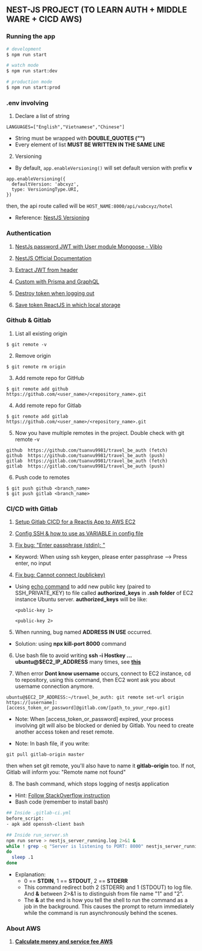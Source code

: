 ## NEST-JS PROJECT (TO LEARN AUTH + MIDDLE WARE + CICD AWS)


### Running the app
```bash
# development
$ npm run start

# watch mode
$ npm run start:dev

# production mode
$ npm run start:prod
```

### .env involving
1. Declare a list of string
```
LANGUAGES=["English","Vietnamese","Chinese"]
```
- String must be wrapped with **DOUBLE_QUOTES ("")**
- Every element of list **MUST BE WRITTEN IN THE SAME LINE**

2. Versioning
- By default, ```app.enableVersioning()``` will set default version with prefix **v**
```
app.enableVersioning({
  defaultVersion: 'abcxyz',
  type: VersioningType.URI,
})
```
then, the api route called will be ```HOST_NAME:8000/api/vabcxyz/hotel```
- Reference: [NestJS Versioning](https://docs.nestjs.com/techniques/versioning)

### Authentication
1. [NestJs password JWT with User module Mongoose - Viblo](https://viblo.asia/p/xac-thuc-nguoi-dung-trong-nestjs-su-dung-passport-jwt-924lJB7blPM)

2. [NestJS Official Documentation](https://docs.nestjs.com/security/authentication#implementing-passport-local)

3. [Extract JWT from header](https://stackoverflow.com/questions/57833669/how-to-get-jwt-token-from-headers-in-controller)

4. [Custom with Prisma and GraphQL](https://github.com/vladwulf/nestjs-jwts/blob/main/src/prisma/prisma.service.ts)

5. [Destroy token when logging out](https://stackoverflow.com/questions/37959945/how-to-destroy-jwt-tokens-on-logout)

6. [Save token ReactJS in which local storage](https://stackoverflow.com/questions/48983708/where-to-store-access-token-in-react-js)

### Github & Gitlab
1. List all existing origin
```
$ git remote -v
```

2. Remove origin
```
$ git remote rm origin
```

3. Add remote repo for GitHub
```
$ git remote add github https://github.com/<user_name>/<repository_name>.git
```

4. Add remote repo for Gitlab
```
$ git remote add gitlab https://github.com/<user_name>/<repository_name>.git
```

5. Now you have multiple remotes in the project. Double check with git remote -v
```
github	https://github.com/tuanvu9981/travel_be_auth (fetch)
github	https://github.com/tuanvu9981/travel_be_auth (push)
gitlab	https://gitlab.com/tuanvu9981/travel_be_auth (fetch)
gitlab	https://gitlab.com/tuanvu9981/travel_be_auth (push)
```

6. Push code to remotes
```
$ git push github <branch_name>
$ git push gitlab <branch_name>
```

### CI/CD with Gitlab
1. [Setup Gitlab CICD for a Reactjs App to AWS EC2](https://viblo.asia/p/setup-gitlab-cicd-reactjs-app-len-aws-ec2-6J3ZgRPqKmB)

2. [Config SSH & how to use as VARIABLE in config file](https://docs.gitlab.com/ee/ci/ssh_keys/)

3. [Fix bug: "Enter passphrase (stdin): "](https://techsparx.com/software-development/gitlab-ci-enter-passphrase.html)
  - Keyword: When using ssh keygen, please enter passphrase --> Press enter, no input

4. [Fix bug: Cannot connect (publickey)](https://docs.gitlab.com/ee/ci/ssh_keys/?fbclid=IwAR39kBFl0Cma4ha_iioHgjO_p5SDwpFPKUIHEduI0i0FtAdzQee7C7Z6upU)
  - Using [echo command](https://www.cyberciti.biz/faq/linux-append-text-to-end-of-file/) to add new public key (paired to SSH_PRIVATE_KEY) to file called **authorized_keys** in **.ssh folder** of EC2 instance Ubuntu server. **authorized_keys** will be like: 
    ```
    <public-key 1>

    <public-key 2>
    ```

5. When running, bug named **ADDRESS IN USE** occurred. 
  - Solution: using **npx kill-port 8000** command

6. Use bash file to avoid writing **ssh -i Hostkey ... ubuntu@$EC2_IP_ADDRESS** many times, see **[this](https://dev.to/atdigitals/deploy-node-js-using-gitlab-ci-pipeline-2jod)**

7. When error **Dont know username** occurs, connect to EC2 instance, cd to repository, using this command, then EC2 wont ask you about username connection anymore. 
  ```
  ubuntu@$EC2_IP_ADDRESS:~/travel_be_auth: git remote set-url origin https://[username]:[access_token_or_password]@gitlab.com/[path_to_your_repo.git]
  ```

* Note: When [access_token_or_password] expired, your process involving git will also be blocked or denied by Gitlab. You need to create another access token and reset remote.

* Note: In bash file, if you write: 
```
git pull gitlab-origin master
```
then when set git remote, you'll also have to name it **gitlab-origin** too. If not, Gitlab will inform you: "Remote name not found"

8. The bash command, which stops logging of nestjs application
  - Hint: [Follow StackOverflow instruction](https://stackoverflow.com/questions/51438086/make-nodejs-script-run-in-background-in-gitlab-ci)
  - Bash code (remember to install bash)
  ```bash
  ## Inside .gitlab-ci.yml
  before_script:
  - apk add openssh-client bash

  ## Inside run_server.sh
  npm run serve > nestjs_server_running.log 2>&1 &
  while ! grep -q "Server is listening to PORT: 8000" nestjs_server_running.log
  do
    sleep .1
  done
  ```
  - Explanation: 
    - 0 == **STDIN**, 1 == **STDOUT**, 2 == **STDERR**
    - This command redirect both 2 (STDERR) and 1 (STDOUT) to log file. And **&** between 2>&1 is to distinguish from file name "1" and "2".
    - The **&** at the end is how you tell the shell to run the command as a job in the background. This causes the prompt to return immediately while the command is run asynchronously behind the scenes.

### About AWS
1. **[Calculate money and service fee AWS](https://viblo.asia/p/cach-tinh-chi-phi-dich-vu-aws-maGK70BBZj2#_cac-lua-chon-thay-the-aws-3)**
